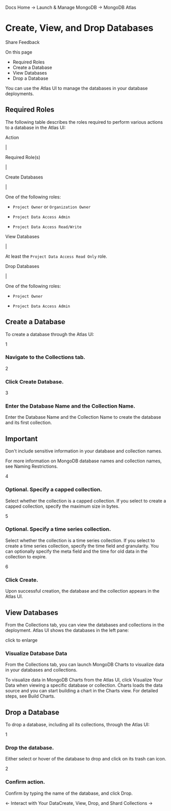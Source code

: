Docs Home → Launch & Manage MongoDB → MongoDB Atlas

# Create, View, and Drop Databases

Share Feedback

On this page

  * Required Roles
  * Create a Database
  * View Databases
  * Drop a Database

You can use the Atlas UI to manage the databases in your database deployments.

## Required Roles

The following table describes the roles required to perform various actions to
a database in the Atlas UI:

Action

|

Required Role(s)  
  
|  
  
Create Databases

|

One of the following roles:

  * `Project Owner` or `Organization Owner`

  * `Project Data Access Admin`

  * `Project Data Access Read/Write`

  
  
View Databases

|

At least the `Project Data Access Read Only` role.  
  
Drop Databases

|

One of the following roles:

  * `Project Owner`

  * `Project Data Access Admin`

  
  
## Create a Database

To create a database through the Atlas UI:

1

### Navigate to the Collections tab.

2

### Click Create Database.

3

### Enter the Database Name and the Collection Name.

Enter the Database Name and the Collection Name to create the database and its
first collection.

## Important

Don't include sensitive information in your database and collection names.

For more information on MongoDB database names and collection names, see
Naming Restrictions.

4

### Optional. Specify a capped collection.

Select whether the collection is a capped collection. If you select to create
a capped collection, specify the maximum size in bytes.

5

### Optional. Specify a time series collection.

Select whether the collection is a time series collection. If you select to
create a time series collection, specify the time field and granularity. You
can optionally specify the meta field and the time for old data in the
collection to expire.

6

### Click Create.

Upon successful creation, the database and the collection appears in the Atlas
UI.

## View Databases

From the Collections tab, you can view the databases and collections in the
deployment. Atlas UI shows the databases in the left pane:

click to enlarge

### Visualize Database Data

From the Collections tab, you can launch MongoDB Charts to visualize data in
your databases and collections.

To visualize data in MongoDB Charts from the Atlas UI, click Visualize Your
Data when viewing a specific database or collection. Charts loads the data
source and you can start building a chart in the Charts view. For detailed
steps, see Build Charts.

## Drop a Database

To drop a database, including all its collections, through the Atlas UI:

1

### Drop the database.

Either select or hover of the database to drop and click on its trash can
icon.

2

### Confirm action.

Confirm by typing the name of the database, and click Drop.

← Interact with Your DataCreate, View, Drop, and Shard Collections →

